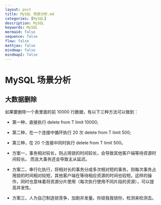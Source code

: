 ```yaml
---
layout: post
title: MySQL 场景分析.md
categories: [MySQL]
description: MySQL
keywords: MySQL
mermaid: false
sequence: false
flow: false
mathjax: false
mindmap: false
mindmap2: false
---
```

# MySQL 场景分析

## 大数据删除

如果要删除一个表里面的前 10000 行数据，有以下三种方法可以做到：

- 第一种，直接执行 delete from T limit 10000;
- 第二种，在一个连接中循环执行 20 次 delete from T limit 500;
- 第三种，在 20 个连接中同时执行 delete from T limit 500。



- 方案一，事务相对较长，则占用锁的时间较长，会导致其他客户端等待资源时间较长。 而且大事务还会导致主从延迟。
- 方案二，串行化执行，将相对长的事务分成多次相对短的事务，则每次事务占用锁的时间相对较短，其他客户端在等待相应资源的时间也较短。这样的操作，同时也意味着将资源分片使用（每次执行使用不同片段的资源），可以提高并发性。 
- 方案三，人为自己制造锁竞争，加剧并发量。你锁我我锁你，检测来检测去。